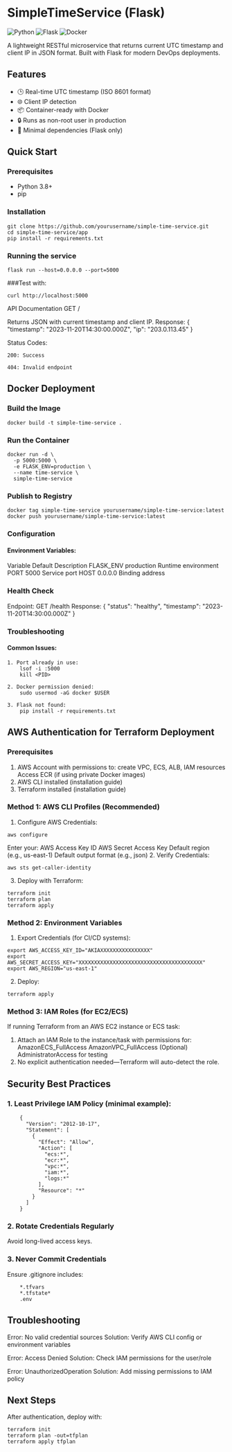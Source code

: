 # SimpleTimeService (Flask)

![Python](https://img.shields.io/badge/python-3.8%2B-blue)
![Flask](https://img.shields.io/badge/flask-2.0%2B-lightgrey)
![Docker](https://img.shields.io/badge/docker-ready-blueviolet)

A lightweight RESTful microservice that returns current UTC timestamp and client IP in JSON format. Built with Flask for modern DevOps deployments.

## Features

- 🕒 Real-time UTC timestamp (ISO 8601 format)
- 🌐 Client IP detection
- 📦 Container-ready with Docker
- 🔒 Runs as non-root user in production
- 🚀 Minimal dependencies (Flask only)

## Quick Start

### Prerequisites
- Python 3.8+
- pip

### Installation
```
git clone https://github.com/yourusername/simple-time-service.git
cd simple-time-service/app
pip install -r requirements.txt
```
### Running the service
```
flask run --host=0.0.0.0 --port=5000
```
###Test with:
```
curl http://localhost:5000
```
API Documentation
GET /

Returns JSON with current timestamp and client IP.
Response:
{
  "timestamp": "2023-11-20T14:30:00.000Z",
  "ip": "203.0.113.45"
}

Status Codes:

    200: Success

    404: Invalid endpoint

## Docker Deployment

### Build the Image
```
docker build -t simple-time-service .
```
### Run the Container
```
docker run -d \
  -p 5000:5000 \
  -e FLASK_ENV=production \
  --name time-service \
  simple-time-service
```
### Publish to Registry
```
docker tag simple-time-service yourusername/simple-time-service:latest
docker push yourusername/simple-time-service:latest
```
### Configuration

#### Environment Variables:
Variable	Default	Description
FLASK_ENV	production	Runtime environment
PORT	5000	Service port
HOST	0.0.0.0	Binding address
### Health Check

Endpoint: GET /health
Response:
{
  "status": "healthy",
  "timestamp": "2023-11-20T14:30:00.000Z"
}

### Troubleshooting

#### Common Issues:

    1. Port already in use:
        lsof -i :5000
        kill <PID>

    2. Docker permission denied:
        sudo usermod -aG docker $USER

    3. Flask not found:
        pip install -r requirements.txt

## AWS Authentication for Terraform Deployment
### Prerequisites
  1. AWS Account with permissions to:
      create VPC, ECS, ALB, IAM resources
      Access ECR (if using private Docker images)
  2. AWS CLI installed (installation guide)
  3. Terraform installed (installation guide)

### Method 1: AWS CLI Profiles (Recommended)
1. Configure AWS Credentials:
```
aws configure
```
Enter your:
  AWS Access Key ID
  AWS Secret Access Key
  Default region (e.g., us-east-1)
  Default output format (e.g., json)
2. Verify Credentials:
 ```
 aws sts get-caller-identity
 ```
3. Deploy with Terraform:
 ```
 terraform init
 terraform plan
 terraform apply
 ```
### Method 2: Environment Variables
1. Export Credentials (for CI/CD systems):
```
export AWS_ACCESS_KEY_ID="AKIAXXXXXXXXXXXXXXXX"
export AWS_SECRET_ACCESS_KEY="XXXXXXXXXXXXXXXXXXXXXXXXXXXXXXXXXXXXXXXX"
export AWS_REGION="us-east-1"
```
2. Deploy:
```
terraform apply
```

### Method 3: IAM Roles (for EC2/ECS)

If running Terraform from an AWS EC2 instance or ECS task:
1. Attach an IAM Role to the instance/task with permissions for:
  AmazonECS_FullAccess
  AmazonVPC_FullAccess
  (Optional) AdministratorAccess for testing
2. No explicit authentication needed—Terraform will auto-detect the role.

## Security Best Practices
### 1. Least Privilege IAM Policy (minimal example):
```
    {
      "Version": "2012-10-17",
      "Statement": [
        {
          "Effect": "Allow",
          "Action": [
            "ecs:*",
            "ecr:*",
            "vpc:*",
            "iam:*",
            "logs:*"
          ],
          "Resource": "*"
        }
      ]
    }
```
### 2. Rotate Credentials Regularly
Avoid long-lived access keys.
### 3. Never Commit Credentials
Ensure .gitignore includes:
```
    *.tfvars
    *.tfstate*
    .env
```

## Troubleshooting
Error: No valid credential sources
Solution: Verify AWS CLI config or environment variables

Error: Access Denied
Solution: Check IAM permissions for the user/role

Error: UnauthorizedOperation
Solution: Add missing permissions to IAM policy

## Next Steps
After authentication, deploy with:
```
terraform init
terraform plan -out=tfplan
terraform apply tfplan
```